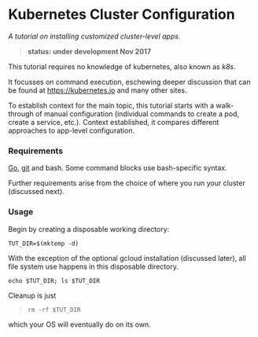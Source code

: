 # Kubernetes Cluster Configuration

_A tutorial on installing customized cluster-level apps._

> __status: under development Nov 2017__

This tutorial requires no knowledge of kubernetes,
also known as _k8s_.

It focusses on command execution, eschewing deeper
discussion that can be found at https://kubernetes.io
and many other sites.

To establish context for the main topic, this tutorial
starts with a walk-through of manual configuration
(individual commands to create a pod, create a service,
etc.).  Context established, it compares different
approaches to app-level configuration.

### Requirements

[Go](https://golang.org/doc/install),
[git](https://git-scm.com/downloads) and bash.
Some command blocks use bash-specific syntax.

Further requirements arise from the choice of where you
run your cluster (discussed next).

### Usage

Begin by creating a disposable working directory:

<!-- @mkTmpDir @test -->
```
TUT_DIR=$(mktemp -d)
```

With the exception of the optional gcloud installation
(discussed later), all file system use happens in this
disposable directory.

```
echo $TUT_DIR; ls $TUT_DIR
```

Cleanup is just

> ```
> rm -rf $TUT_DIR
> ```

which your OS will eventually do on its own.
